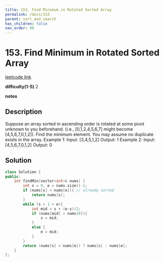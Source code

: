 ```yaml
---
title: 153. Find Minimum in Rotated Sorted Array
permalink: /docs/153
parent: sort_and_search
has_children: false
nav_order: 99
---
```

# 153. Find Minimum in Rotated Sorted Array
[leetcode link](https://leetcode.com/problems/find-minimum-in-rotated-sorted-array/)

**difficulty(1-5)** 
2

**notes**   


## Description
Suppose an array sorted in ascending order is rotated at some pivot unknown to you beforehand.
(i.e.,  [0,1,2,4,5,6,7] might become  [4,5,6,7,0,1,2]).
Find the minimum element.
You may assume no duplicate exists in the array.
Example 1:
Input: [3,4,5,1,2] 
Output: 1
Example 2:
Input: [4,5,6,7,0,1,2]
Output: 0

## Solution
```c++
class Solution {
public:
    int findMin(vector<int>& nums) {
        int s = 0, e = nums.size()-1;
        if (nums[s] < nums[e]){ // already sorted
            return nums[s];
        }
        while (s + 1 < e){
            int mid = s + (e-s)/2;
            if (nums[mid] > nums[0]){
                s = mid;
            }
            else {
                e = mid;
            }
        }
        return (nums[s] < nums[e]) ? nums[s] : nums[e];
    }
};
```

<!-- 
Default label
{: .label }

Blue label
{: .label .label-blue }

Stable
{: .label .label-green }

New release
{: .label .label-purple }

Coming soon
{: .label .label-yellow }

Deprecated
{: .label .label-red } -->
